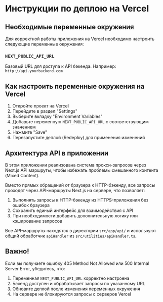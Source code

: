 # Инструкции по деплою на Vercel

## Необходимые переменные окружения

Для корректной работы приложения на Vercel необходимо настроить следующие переменные окружения:

### `NEXT_PUBLIC_API_URL`

Базовый URL для доступа к API бэкенда. Например: `http://api.yourbackend.com`

## Как настроить переменные окружения на Vercel

1. Откройте проект на Vercel
2. Перейдите в раздел "Settings"
3. Выберите вкладку "Environment Variables"
4. Добавьте переменную `NEXT_PUBLIC_API_URL` с соответствующим значением
5. Нажмите "Save"
6. Перезапустите деплой (Redeploy) для применения изменений

## Архитектура API в приложении

В этом приложении реализована система прокси-запросов через Next.js API маршруты, чтобы избежать проблемы смешанного контента (Mixed Content).

Вместо прямых обращений от браузера к HTTP-бэкенду, все запросы проходят через API-маршруты Next.js на сервере, что позволяет:

1. Выполнять запросы к HTTP-бэкенду из HTTPS-приложения без ошибок браузера
2. Сохранить единый интерфейс для взаимодействия с API
3. При необходимости добавить дополнительную логику или кэширование запросов

Все API-маршруты находятся в директории `src/app/api/` и используют общий обработчик `apiHandler` из `src/utilities/apiHandler.ts`.

## Важно!

Если вы получаете ошибку 405 Method Not Allowed или 500 Internal Server Error, убедитесь, что:

1. Переменная `NEXT_PUBLIC_API_URL` корректно настроена
2. Бэкенд доступен и обрабатывает запросы по указанному URL
3. Обновите деплой после изменения переменных окружения
4. На сервере не блокируются запросы с серверов Vercel
